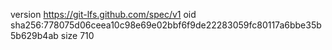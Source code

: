 version https://git-lfs.github.com/spec/v1
oid sha256:778075d06ceea10c98e69e02bbf6f9de22283059fc80117a6bbe35b5b629b4ab
size 710
